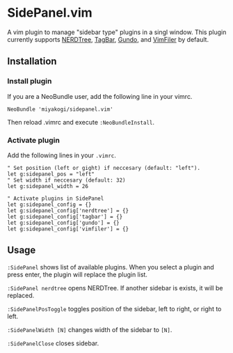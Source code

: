 # SidePanel.vim

A vim plugin to manage "sidebar type" plugins in a singl window.
This plugin currently supports
[NERDTree](https://github.com/scrooloose/nerdtree),
[TagBar](https://github.com/majutsushi/tagbar),
[Gundo](https://github.com/sjl/gundo.vim),
and [VimFiler](https://github.com/Shougo/vimfiler.vim) by default.

## Installation

### Install plugin
If you are a NeoBundle user, add the following line in your vimrc.

```vim
NeoBundle 'miyakogi/sidepanel.vim'
```

Then reload .vimrc and execute `:NeoBundleInstall`.

### Activate plugin

Add the following lines in your `.vimrc`.

```vim
" Set position (left or gight) if neccesary (default: "left").
let g:sidepanel_pos = "left"
" Set width if neccesary (default: 32)
let g:sidepanel_width = 26

" Activate plugins in SidePanel
let g:sidepanel_config = {}
let g:sidepanel_config['nerdtree'] = {}
let g:sidepanel_config['tagbar'] = {}
let g:sidepanel_config['gundo'] = {}
let g:sidepanel_config['vimfiler'] = {}
```

## Usage

`:SidePanel` shows list of available plugins. When you select a plugin and press enter, the plugin will replace the plugin list.

`:SidePanel nerdtree` opens NERDTree. If another sidebar is exists, it will be replaced.

`:SidePanelPosToggle` toggles position of the sidebar, left to right, or right to left.

`:SidePanelWidth [N]` changes width of the sidebar to `[N]`.

`:SidePanelClose` closes sidebar.
